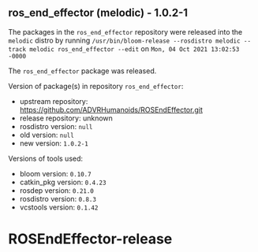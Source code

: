 ## ros_end_effector (melodic) - 1.0.2-1

The packages in the `ros_end_effector` repository were released into the `melodic` distro by running `/usr/bin/bloom-release --rosdistro melodic --track melodic ros_end_effector --edit` on `Mon, 04 Oct 2021 13:02:53 -0000`

The `ros_end_effector` package was released.

Version of package(s) in repository `ros_end_effector`:

- upstream repository: https://github.com/ADVRHumanoids/ROSEndEffector.git
- release repository: unknown
- rosdistro version: `null`
- old version: `null`
- new version: `1.0.2-1`

Versions of tools used:

- bloom version: `0.10.7`
- catkin_pkg version: `0.4.23`
- rosdep version: `0.21.0`
- rosdistro version: `0.8.3`
- vcstools version: `0.1.42`


# ROSEndEffector-release
